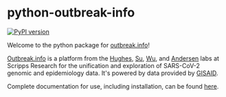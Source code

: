 # python-outbreak-info

[![PyPI version](https://badge.fury.io/py/python-outbreak-info.svg)](https://badge.fury.io/py/python-outbreak-info)

Welcome to the python package for [outbreak.info](https://outbreak.info/)!

[Outbreak.info](https://outbreak.info/) is a platform from the [Hughes](https://www.scripps.edu/faculty/hughes/), [Su](https://sulab.org/), [Wu](https://wulab.io/), and [Andersen](https://andersen-lab.com/) labs at Scripps Research for the unification and exploration of SARS-CoV-2 genomic and epidemiology data. It's powered by data provided by [GISAID](https://gisaid.org/).

Complete documentation for use, including installation, can be found [here](https://outbreak-info.github.io/python-outbreak-info).
